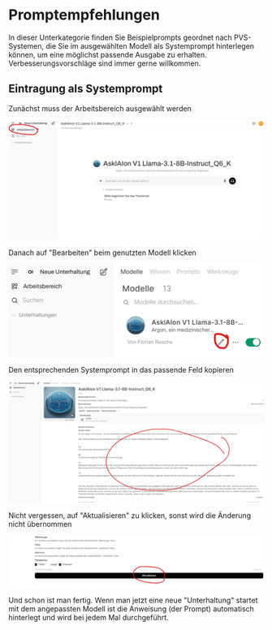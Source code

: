 # Promptempfehlungen

In dieser Unterkategorie finden Sie Beispielprompts geordnet nach PVS-Systemen, die Sie im ausgewählten Modell als Systemprompt hinterlegen können, um eine möglichst passende Ausgabe zu erhalten. Verbesserungsvorschläge sind immer gerne willkommen.

## Eintragung als Systemprompt
Zunächst muss der Arbeitsbereich ausgewählt werden

![Arbeitsbereich](images/arbeitsbereich.png)

Danach auf "Bearbeiten" beim genutzten Modell klicken

![Bearbeiten](images/bearbeiten.png)

Den entsprechenden Systemprompt in das passende Feld kopieren

![Systemprompt](images/systemprompt.png)

Nicht vergessen, auf "Aktualisieren" zu klicken, sonst wird die Änderung nicht übernommen

![Aktualisieren](images/aktualisieren.png)

Und schon ist man fertig. Wenn man jetzt eine neue "Unterhaltung" startet mit dem angepassten Modell ist die Anweisung (der Prompt) automatisch hinterlegt und wird bei jedem Mal durchgeführt.